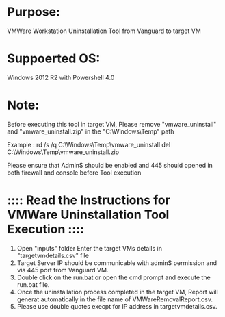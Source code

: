# Purpose:
VMWare Workstation Uninstallation Tool from Vanguard to target VM
# Suppoerted OS:
Windows 2012 R2 with Powershell 4.0

# Note:
Before executing this tool in target VM, Please remove "vmware_uninstall" and "vmware_uninstall.zip" in the "C:\Windows\Temp" path

  Example :
    rd /s /q C:\Windows\Temp\vmware_uninstall
    del C:\Windows\Temp\vmware_uninstall.zip

Please ensure that Admin$ should be enabled and 445 should opened in both firewall and console before Tool execution

# :::: Read the Instructions for VMWare Uninstallation Tool Execution ::::

 1. Open "inputs" folder Enter the target VMs details in "targetvmdetails.csv" file
 2. Target Server IP should be communicable with admin$ permission and via 445 port from Vanguard VM.
 3. Double click on the run.bat or open the cmd prompt and execute the run.bat file.
 4. Once the uninstallation process completed in the target VM, Report will generat automatically in the file name of VMWareRemovalReport.csv.
 5. Please use double quotes execpt for IP address in targetvmdetails.csv.
